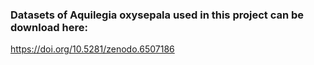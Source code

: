 ### Datasets of Aquilegia oxysepala used in this project can be download here:
https://doi.org/10.5281/zenodo.6507186


